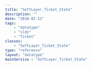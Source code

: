 ```yaml
---
title: "SoftLayer_Ticket_State"
description: ""
date: "2018-02-12"
tags:
    - "datatype"
    - "sldn"
    - "Ticket"
classes:
    - "SoftLayer_Ticket_State"
type: "reference"
layout: "datatype"
mainService : "SoftLayer_Ticket_State"
---
```

